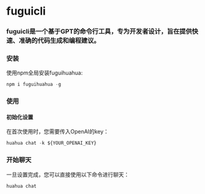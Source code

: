 # fuguicli

### fuguicli是一个基于GPT的命令行工具，专为开发者设计，旨在提供快速、准确的代码生成和编程建议。

### 安装
使用npm全局安装fuguihuahua:
```js
npm i fuguihuahua -g
```

### 使用
#### 初始化设置
在首次使用时，您需要传入OpenAI的key：
```js
huahua chat -k ${YOUR_OPENAI_KEY}
```

### 开始聊天
一旦设置完成，您可以直接使用以下命令进行聊天：
```js
huahua chat
```
